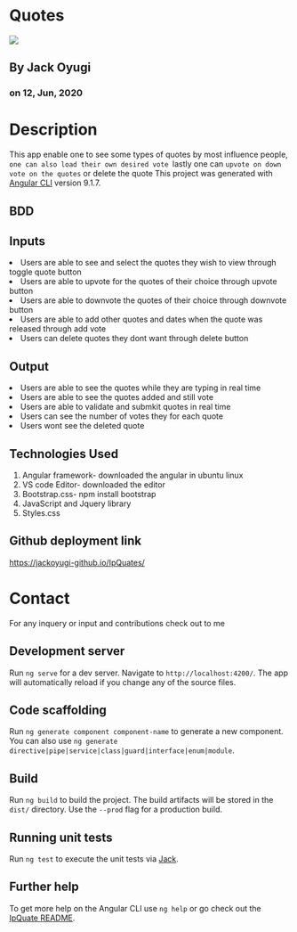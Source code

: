 # Quotes
<img src="../assets/img/bac.jpg">

 ## By Jack Oyugi

### on 12, Jun, 2020

# Description
This app enable one to see some types of quotes by most influence people, `one can also load their own desired vote `lastly one can `upvote on down vote on the quotes` or delete the quote
This project was generated with [Angular CLI](https://github.com/angular/angular-cli) version 9.1.7.

## BDD
## Inputs
<li>Users are able to see and select the quotes they wish to view through toggle quote button </li>
<li>Users are able to upvote for the quotes of their choice through upvote button</li>
<li>Users are able to downvote the quotes of their choice through downvote button</li>
<li>Users are able to add other quotes and dates when the quote was released through add vote</l>
<li>Users can delete quotes they dont want through delete button</li>

## Output
<li>Users are able to see the quotes while they are typing in real time</li>
<li>Users are able to see the quotes added and still vote</li>
<li>Users are able to validate and submkit quotes in real time</li>
<li>Users can see the number of votes they for each quote</li>
<li>Users wont see the deleted quote</li>



## Technologies Used
<ol>
<li>Angular framework- downloaded the angular in ubuntu linux</li>
<li>VS code Editor- downloaded the editor</li>
<li>Bootstrap.css- npm install bootstrap</li>
<li>JavaScript and Jquery library</li>
<li>Styles.css</li>
</ol>

## Github deployment link
https://jackoyugi-github.io/IpQuates/

# Contact 
For any inquery or input and contributions check out to me

## Development server

Run `ng serve` for a dev server. Navigate to `http://localhost:4200/`. The app will automatically reload if you change any of the source files.

## Code scaffolding

Run `ng generate component component-name` to generate a new component. You can also use `ng generate directive|pipe|service|class|guard|interface|enum|module`.

## Build

Run `ng build` to build the project. The build artifacts will be stored in the `dist/` directory. Use the `--prod` flag for a production build.

## Running unit tests

Run `ng test` to execute the unit tests via [Jack](https://jackoyugi.github.io).


## Further help

To get more help on the Angular CLI use `ng help` or go check out the [IpQuate README](https://github.com/jackoyugi/README.md).
